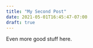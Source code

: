 ```yaml
---
title: "My Second Post"
date: 2021-05-01T16:45:47-07:00
draft: true
---
```


Even more good stuff here.